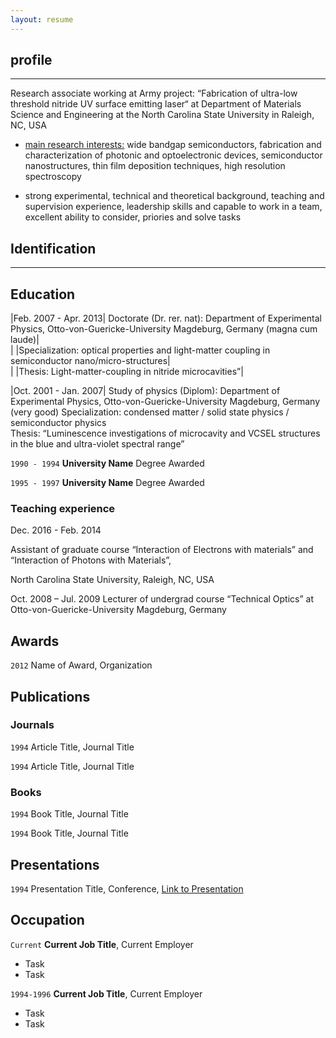 ```yaml
---
layout: resume
---
```


## profile

***

Research associate working at Army project: “Fabrication of ultra-low threshold nitride UV surface emitting laser“ at Department of Materials Science and Engineering at the North Carolina State University in Raleigh, NC, USA

* <u>main research interests:</u> wide bandgap semiconductors, fabrication and characterization of photonic and optoelectronic devices, semiconductor nanostructures, thin film deposition techniques, high resolution spectroscopy 

* strong experimental, technical and theoretical background, teaching and supervision experience, leadership skills and capable to work in a team, excellent ability to consider, priories and solve tasks

## Identification

***



## Education

|Feb. 2007 - Apr. 2013|	Doctorate (Dr. rer. nat): Department of Experimental Physics, Otto-von-Guericke-University Magdeburg, Germany (magna cum laude)|  
| |Specialization: optical properties and light-matter coupling in semiconductor nano/micro-structures|  
| |Thesis: Light-matter-coupling in nitride microcavities”|

|Oct. 2001 - Jan. 2007|	Study of physics (Diplom): Department of Experimental Physics, Otto-von-Guericke-University Magdeburg, Germany (very good)
	Specialization:	condensed matter / solid state physics / semiconductor physics  
Thesis: “Luminescence investigations of microcavity and VCSEL structures in the blue and ultra-violet spectral range”



`1990 - 1994`
__University Name__
Degree Awarded

`1995 - 1997`
__University Name__
Degree Awarded 

### Teaching experience

Dec. 2016 - Feb. 2014

Assistant of graduate course “Interaction of Electrons with materials” and
“Interaction of Photons with Materials”,

North Carolina State University, Raleigh, NC, USA 

Oct. 2008 – Jul. 2009
Lecturer of undergrad course “Technical Optics” at Otto-von-Guericke-University Magdeburg, Germany


## Awards

`2012`
Name of Award, Organization 

## Publications

<!-- A list is also available [online](http://scholar.google.co.uk/citations?user=LTOTl0YAAAAJ) -->

### Journals

`1994`
Article Title, Journal Title

`1994`
Article Title, Journal Title

### Books

`1994`
Book Title, Journal Title

`1994`
Book Title, Journal Title


## Presentations

`1994`
Presentation Title, Conference, <a href="http://MyWebsite.tld/presentation1">Link to Presentation</a>


## Occupation

`Current`
__Current Job Title__, Current Employer 

- Task
- Task

`1994-1996`
__Current Job Title__, Current Employer 

- Task
- Task



<!-- ### Footer

Last updated: May 2013 -->


